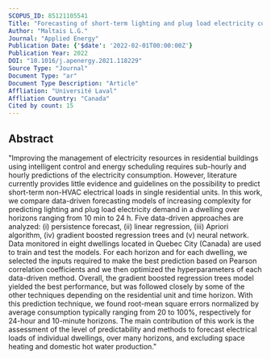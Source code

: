 ```yaml
---
SCOPUS_ID: 85121105541
Title: "Forecasting of short-term lighting and plug load electricity consumption in single residential units: Development and assessment of data-driven models for different horizons"
Author: "Maltais L.G."
Journal: "Applied Energy"
Publication Date: {'$date': '2022-02-01T00:00:00Z'}
Publication Year: 2022
DOI: "10.1016/j.apenergy.2021.118229"
Source Type: "Journal"
Document Type: "ar"
Document Type Description: "Article"
Affliation: "Université Laval"
Affliation Country: "Canada"
Cited by count: 15
---
```


## Abstract
"Improving the management of electricity resources in residential buildings using intelligent control and energy scheduling requires sub-hourly and hourly predictions of the electricity consumption. However, literature currently provides little evidence and guidelines on the possibility to predict short-term non-HVAC electrical loads in single residential units. In this work, we compare data-driven forecasting models of increasing complexity for predicting lighting and plug load electricity demand in a dwelling over horizons ranging from 10 min to 24 h. Five data-driven approaches are analyzed: (i) persistence forecast, (ii) linear regression, (iii) Apriori algorithm, (iv) gradient boosted regression trees and (v) neural network. Data monitored in eight dwellings located in Quebec City (Canada) are used to train and test the models. For each horizon and for each dwelling, we selected the inputs required to make the best prediction based on Pearson correlation coefficients and we then optimized the hyperparameters of each data-driven method. Overall, the gradient boosted regression trees model yielded the best performance, but was followed closely by some of the other techniques depending on the residential unit and time horizon. With this prediction technique, we found root-mean square errors normalized by average consumption typically ranging from 20 to 100%, respectively for 24-hour and 10-minute horizons. The main contribution of this work is the assessment of the level of predictability and methods to forecast electrical loads of individual dwellings, over many horizons, and excluding space heating and domestic hot water production."
